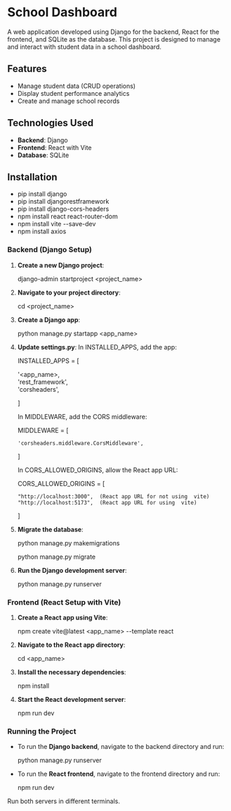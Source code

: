 # School Dashboard

A web application developed using Django for the backend, React for the frontend, and SQLite as the database. This project is designed to manage and interact with student data in a school dashboard.

## Features
- Manage student data (CRUD operations)
- Display student performance analytics
- Create and manage school records

## Technologies Used
- **Backend**: Django
- **Frontend**: React with Vite
- **Database**: SQLite

## Installation
- pip install django 
- pip install djangorestframework 
- pip install django-cors-headers 
- npm install react react-router-dom
- npm install vite --save-dev
- npm install axios

### Backend (Django Setup)

1. **Create a new Django project**:


   django-admin startproject <project_name>

2. **Navigate to your project directory**:

   
   cd <project_name>

3. **Create a Django app**:

   
   python manage.py startapp <app_name>

4. **Update settings.py**:
   In INSTALLED_APPS, add the app:

   
   INSTALLED_APPS = [

   '<app_name>,<br>
   'rest_framework',<br>
   'corsheaders',<br>

   ]

   In MIDDLEWARE, add the CORS middleware:

   
   MIDDLEWARE = [

   
       'corsheaders.middleware.CorsMiddleware',

   
   ]

   In CORS_ALLOWED_ORIGINS, allow the React app URL:

   
   CORS_ALLOWED_ORIGINS = [

   
       "http://localhost:3000",  (React app URL for not using  vite)
       "http://localhost:5173",  (React app URL for using  vite)

   
   ]

6. **Migrate the database**:

   
   python manage.py makemigrations

   
   python manage.py migrate
   

7.  **Run the Django development server**:


    python manage.py runserver

### Frontend (React Setup with Vite)

1. **Create a React app using Vite**:

   
   npm create vite@latest <app_name> --template react

3. **Navigate to the React app directory**:

   
   cd <app_name>

5. **Install the necessary dependencies**:

   
   npm install

7. **Start the React development server**:

   
   npm run dev

### Running the Project

- To run the **Django backend**, navigate to the backend directory and run:


  python manage.py runserver

- To run the **React frontend**, navigate to the frontend directory and run:

  
  npm run dev

Run both servers in different terminals.



